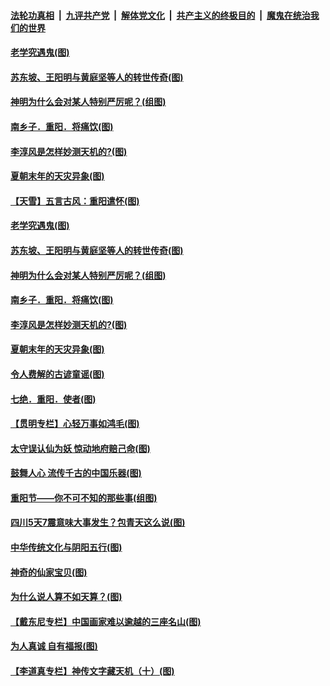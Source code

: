 

####  [法轮功真相](../../../../basic/blob/master/README.md?t=10281702) &nbsp;|&nbsp; [九评共产党](../../../../9ping.md/blob/master/README.md?t=10281702) &nbsp;|&nbsp; [解体党文化](../../../../jtdwh.md/blob/master/README.md?t=10281702)  &nbsp;|&nbsp; [共产主义的终极目的](../../../../gczydzjmd.md/blob/master/README.md?t=10281702) &nbsp;|&nbsp; [魔鬼在统治我们的世界](../../../../mgztzwmdsj.md/blob/master/README.md?t=10281702) 

#### [老学究遇鬼(图)](../pages/p7/948976.md?t=10281702) 

#### [苏东坡、王阳明与黄庭坚等人的转世传奇(图)](../pages/p7/950551.md?t=10281702) 

#### [神明为什么会对某人特别严厉呢？(组图)](../pages/p7/911140.md?t=10281702) 

#### [南乡子．重阳．将痛饮(图)](../pages/p7/950353.md?t=10281702) 

#### [李淳风是怎样妙测天机的?(图)](../pages/p7/950522.md?t=10281702) 

#### [夏朝末年的天灾异象(图)](../pages/p7/950476.md?t=10281702) 

#### [【天雪】五言古风：重阳遣怀(图)](../pages/p7/950567.md?t=10281702) 

#### [老学究遇鬼(图)](../pages/p7/948976.md?t=10281702) 

#### [苏东坡、王阳明与黄庭坚等人的转世传奇(图)](../pages/p7/950551.md?t=10281702) 

#### [神明为什么会对某人特别严厉呢？(组图)](../pages/p7/911140.md?t=10281702) 

#### [南乡子．重阳．将痛饮(图)](../pages/p7/950353.md?t=10281702) 

#### [李淳风是怎样妙测天机的?(图)](../pages/p7/950522.md?t=10281702) 

#### [夏朝末年的天灾异象(图)](../pages/p7/950476.md?t=10281702) 

#### [令人费解的古谚童谣(图)](../pages/p7/950264.md?t=10281702) 

#### [七绝．重阳．使者(图)](../pages/p7/950352.md?t=10281702) 

#### [【贯明专栏】心轻万事如鸿毛(图)](../pages/p7/950037.md?t=10281702) 

#### [太守误认仙为妖 惊动地府赔己命(图)](../pages/p7/950321.md?t=10281702) 

#### [鼓舞人心 流传千古的中国乐器(图)](../pages/p7/950246.md?t=10281702) 

#### [重阳节——你不可不知的那些事(组图)](../pages/p7/950231.md?t=10281702) 

#### [四川5天7震意味大事发生？包青天这么说(图)](../pages/p7/950102.md?t=10281702) 

#### [中华传统文化与阴阳五行(图)](../pages/p7/949705.md?t=10281702) 

#### [神奇的仙家宝贝(图)](../pages/p7/950256.md?t=10281702) 

#### [为什么说人算不如天算？(图)](../pages/p7/949922.md?t=10281702) 

#### [【戴东尼专栏】中国画家难以逾越的三座名山(图)](../pages/p7/942075.md?t=10281702) 

#### [为人真诚 自有福报(图)](../pages/p7/949530.md?t=10281702) 

#### [【李道真专栏】神传文字藏天机（十）(图)](../pages/p7/949641.md?t=10281702) 

